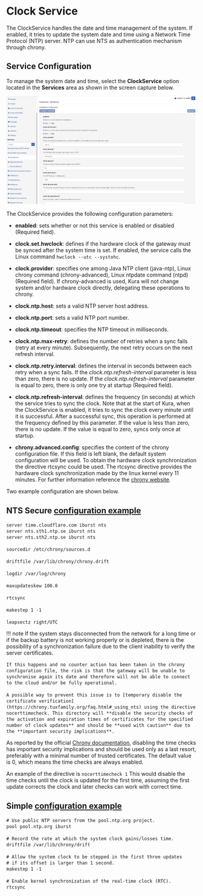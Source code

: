 # Clock Service

The ClockService handles the date and time management of the system. If enabled, it tries to update the system date and time using a Network Time Protocol (NTP) server. NTP can use NTS as authentication mechanism through chrony.



## Service Configuration

To manage the system date and time, select the **ClockService** option located in the **Services** area as shown in the screen capture below.

![Clock Service](./images/clock-service.png)

The ClockService provides the following configuration parameters:

- **enabled**: sets whether or not this service is enabled or disabled (Required field).

- **clock.set.hwclock**: defines if the hardware clock of the gateway must be synced after the system time is set. If enabled, the service calls the Linux command `hwclock --utc --systohc`.

- **clock.provider**: specifies one among Java NTP client (java-ntp), Linux chrony command (chrony-advanced), Linux ntpdate command (ntpd) (Required field). If chrony-advanced is used, Kura will not change system and/or hardware clock directly, delegating these operations to chrony.

- **clock.ntp.host**: sets a valid NTP server host address.

- **clock.ntp.port**: sets a valid NTP port number.

- **clock.ntp.timeout**: specifies the NTP timeout in milliseconds.

- **clock.ntp.max-retry**: defines the number of retries when a sync fails (retry at every minute). Subsequently, the next retry occurs on the next refresh interval.

- **clock.ntp.retry.interval**: defines the interval in seconds between each retry when a sync fails. If the _clock.ntp.refresh-interval_ parameter is less than zero, there is no update. If the _clock.ntp.refresh-interval_ parameter is equal to zero, there is only one try at startup (Required field).

- **clock.ntp.refresh-interval**: defines the frequency (in seconds) at which the service tries to sync the clock. Note that at the start of Kura, when the ClockService is enabled, it tries to sync the clock every minute until it is successful. After a successful sync, this operation is performed at the frequency defined by this parameter. If the value is less than zero, there is no update. If the value is equal to zero, syncs only once at startup.

- **chrony.advanced.config**: specifies the content of the chrony configuration file. If this field is left blank, the default system configuration will be used. 
To obtain the hardware clock synchronization  the directive rtcsync could be used. The rtcsync directive provides the hardware clock synchronization  made by the linux kernel every 11 minutes. For further information reference the [chrony website](https://chrony.tuxfamily.org/doc/4.1/chrony.conf.html).

Two example configuration are shown below.



## NTS Secure [configuration example](https://fedoramagazine.org/secure-ntp-with-nts)

```shell
server time.cloudflare.com iburst nts
server nts.sth1.ntp.se iburst nts
server nts.sth2.ntp.se iburst nts

sourcedir /etc/chrony/sources.d

driftfile /var/lib/chrony/chrony.drift

logdir /var/log/chrony

maxupdateskew 100.0

rtcsync

makestep 1 -1

leapsectz right/UTC
```

!!! note
    If the system stays disconnected from the network for a long time or if the backup battery is not working properly or is depleted, there is the possibility of a synchronization failure due to the client inability to verify the server certificates. 

    If this happens and no counter action has been taken in the chrony configuration file, the risk is that the gateway will be unable to synchronise again its date and therefore will not be able to connect to the cloud and/or be fully operational.

    A possible way to prevent this issue is to [temporary disable the certificate verification](https://chrony.tuxfamily.org/faq.html#_using_nts) using the directive nocerttimecheck. This directory will **disable the security checks of the activation and expiration times of certificates for the specified number of clock updates** and should be **used with caution** due to the **important security implications**.

As reported by the official [Chrony documentation](https://chrony.tuxfamily.org/doc/devel/chrony.conf.html), disabling the time checks has important security implications and should be used only as a last resort, preferably with a minimal number of trusted certificates. The default value is 0, which means the time checks are always enabled.

An example of the directive is `nocerttimecheck 1`
This would disable the time checks until the clock is updated for the first time, assuming the first update corrects the clock and later checks can work with correct time.



## Simple [configuration example](https://git.tuxfamily.org/chrony/chrony.git/tree/examples/chrony.conf.example1)

```shell
# Use public NTP servers from the pool.ntp.org project.
pool pool.ntp.org iburst

# Record the rate at which the system clock gains/losses time.
driftfile /var/lib/chrony/drift

# Allow the system clock to be stepped in the first three updates
# if its offset is larger than 1 second.
makestep 1 -1

# Enable kernel synchronization of the real-time clock (RTC).
rtcsync
```